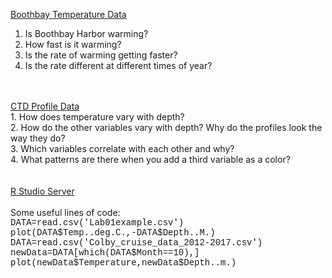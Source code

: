 <!DOCTYPE html>
<html>
    <head>
    </head>
    <body>

<A HREF="https://tuvalabs.com/upload/d/041a45c6c6834afaa5b9f28efe995ac3/">Boothbay Temperature Data</A><BR>
1. Is Boothbay Harbor warming? <BR>
2. How fast is it warming? <BR>
3. Is the rate of warming getting faster? <BR>
4. Is the rate different at different times of year? <BR>
<BR>
<BR>
<a href="https://tuvalabs.com/upload/d/7d9cec72b4af4fcb9b5da32b6314e8c2/">CTD Profile Data</a><br>
1. How does temperature vary with depth?<BR>
2. How do the other variables vary with depth? Why do the profiles look the way they do?<BR>
3. Which variables correlate with each other and why?<BR>
4. What patterns are there when you add a third variable as a color?<BR>
<BR>
<BR>
	<a href="http://rstudio.bigelow.org/">R Studio Server</a><BR>
	<BR>
	Some useful lines of code:<BR>
		<font face="courier">
	DATA=read.csv('Lab01example.csv')<BR>
	plot(DATA$Temp..deg.C.,-DATA$Depth..M.)<BR>
	DATA=read.csv('Colby_cruise_data_2012-2017.csv')<BR>
	newData=DATA[which(DATA$Month==10),]<BR>
	plot(newData$Temperature,newData$Depth..m.)<BR>
			</font>
	</body>
</html>
